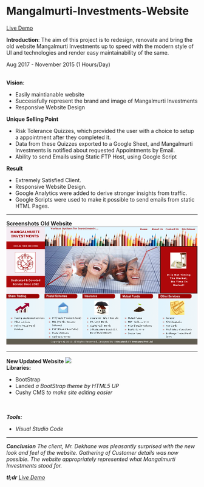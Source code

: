 # Mangalmurti-Investments-Website

<a href="mangalmurtiinvestments.com/bootstrap/GitHub/index.html"> Live Demo</a>

<b>Introduction</b>:
The aim of this project is to redesign, renovate and bring the old website Mangalmurti Investments up to speed with the modern style of UI and technologies and render easy maintainability of the same.

Aug 2017 - November 2015 (1 Hours/Day)
<br><br>

<b>Vision</b>:
<ul>
<li>Easily maintianable website</li>
<li>Successfully represent the brand and image of Mangalmurti Investments</li>
<li>Responsive Website Design</li>
</ul>

<b>Unique Selling Point</b>
<ul>
<li>Risk Tolerance Quizzes, which provided the user with a choice to setup a appointment after they completed it.</li>
<li>Data from these Quizzes exported to a Google Sheet, and Mangalmurti Investments is notified about requested Appointments by Email.</li>
<li>Ability to send Emails using Static FTP Host, using Google Script</li>
</ul>


<b>Result</b>
<ul>
<li>Extremely Satisfied Client.</li>
<li>Responsive Website Design.</li>
<li>Google Analytics were added to derive stronger insights from traffic.</li>
<li>Google Scripts were used to make it possible to send emails from static HTML Pages.</li>
</ul>

<hr>
<b>Screenshots</b>
<b>Old Website</b>
<img src="README/old1.PNG">

<br>
<hr>
<b>New Updated Website</b>
<img src="README/new1.png">


<br>
<b>Libraries:</b>
<ul>
<li>BootStrap</li>
<li>Landed <i>a BootStrap theme by HTML5 UP</i></li>
<li>Cushy CMS <i> to make site editing easier</li>
</ul>

<br><br>
<b>Tools:</b>
<ul>
<li>Visual Studio Code</li>
</ul>

<hr>
<b>Conclusion</b>
The client, Mr. Dekhane was pleasantly surprised with the new look and feel of the website. Gathering of Customer details was now possible. The website appropriately represented what Mangalmurti Investments stood for.

<b>tl;dr</b> <a href="mangalmurtiinvestments.com/bootstrap/GitHub/index.html"> Live Demo</a>